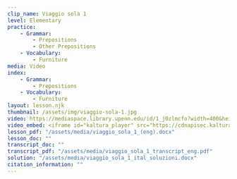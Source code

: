 ```yaml
---
clip_name: Viaggio sola 1
level: Elementary
practice: 
    - Grammar: 
        - Prepositions
        - Other Prepositions
    - Vocabulary: 
        - Furniture
media: Video
index: 
    - Grammar: 
        - Prepositions
    - Vocabulary: 
        - Furniture
layout: lesson.njk
thumbnail: /assets/img/viaggio-sola-1.jpg
video: https://mediaspace.library.upenn.edu/id/1_j0zlmcfo?width=400&height=285&playerId=52628472
video_embed: <iframe id="kaltura_player" src="https://cdnapisec.kaltura.com/p/1147242/sp/114724200/embedIframeJs/uiconf_id/9757771/partner_id/1147242?iframeembed=true&playerId=kaltura_player&entry_id=1_j0zlmcfo&flashvars[streamerType]=auto&amp;flashvars[localizationCode]=en&amp;flashvars[sideBarContainer.plugin]=true&amp;flashvars[sideBarContainer.position]=left&amp;flashvars[sideBarContainer.clickToClose]=true&amp;flashvars[chapters.plugin]=true&amp;flashvars[chapters.layout]=vertical&amp;flashvars[chapters.thumbnailRotator]=false&amp;flashvars[streamSelector.plugin]=true&amp;flashvars[EmbedPlayer.SpinnerTarget]=videoHolder&amp;flashvars[dualScreen.plugin]=true&amp;flashvars[Kaltura.addCrossoriginToIframe]=true&amp;&wid=1_c1awmhtt" width="400" height="285" allowfullscreen webkitallowfullscreen mozAllowFullScreen allow="autoplay *; fullscreen *; encrypted-media *" sandbox="allow-downloads allow-forms allow-same-origin allow-scripts allow-top-navigation allow-pointer-lock allow-popups allow-modals allow-orientation-lock allow-popups-to-escape-sandbox allow-presentation allow-top-navigation-by-user-activation" frameborder="0" title="viaggio_sola"></iframe>
lesson_pdf: "/assets/media/viaggio_sola_1_(eng).docx"
lesson_doc: ""
transcript_doc: ""
transcript_pdf: "/assets/media/viaggio_sola_1_transcript_eng.pdf"
solution: "/assets/media/viaggio_sola_1_ital_soluzioni.docx"
citation_information: ""
---
```

